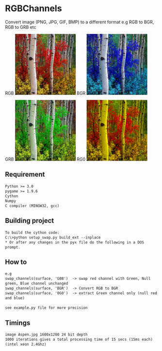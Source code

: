 # RGBChannels
Convert image (PNG, JPG, GIF, BMP)  to a different format e.g RGB to BGR, RGB to GRB etc 

RGB 
![alt text](https://github.com/yoyoberenguer/RGBChannels/blob/master/RGB.png)
BGR
![alt text](https://github.com/yoyoberenguer/RGBChannels/blob/master/BGR.png) 

GRB
![alt text](https://github.com/yoyoberenguer/RGBChannels/blob/master/GRB.png) 
RG0
![alt text](https://github.com/yoyoberenguer/RGBChannels/blob/master/RG0.png) 


## Requirement 
```
Python >= 3.0
pygame >= 1.9.6
Cython 
Numpy
C compiler (MINGW32, gcc)
```

## Building project
```
To build the cython code:
C:\>python setup_swap.py build_ext --inplace
* Or after any changes in the pyx file do the following in a DOS prompt.
```

## How to
```
e.g 
swap_channels(surface, 'G0B')  -> swap red channel with Green, Null green, Blue channel unchanged
swap_channels(surface, 'BGR')  -> Convert RGB to BGR
swap_channels(surface, '0G0')  -> extract Green channel only (null red and blue)

see example.py file for more precision
```

## Timings
```
image Aspen.jpg 1600x1200 24 bit depth
1000 iterations gives a total processing time of 15 secs (15ms each) (intel xeon 2.4Ghz)

```




